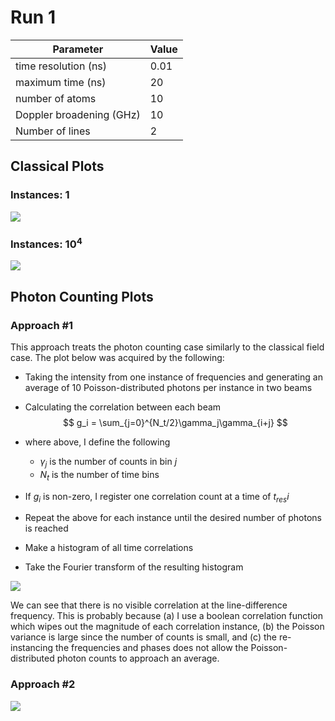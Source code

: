 # Run 1

| Parameter                | Value |
| ------------------------ | ----- |
| time resolution (ns)     | 0.01  |
| maximum time (ns)        | 20    |
| number of atoms          | 10    |
| Doppler broadening (GHz) | 10    |
| Number of lines          | 2     |                    |       |

## Classical Plots
### Instances: 1
![](202105013_tres=0.01_tmax=10.0_len-%CE%BDM=2_ntot=100000_nbar=10_bigN=10_reset=1.0_temp=5000_len-mag=2_seed=-1_classical-single.svg)

### Instances: $10^4$


![](202105013_tres=0.01_tmax=10.0_len-%CE%BDM=2_ntot=100000_nbar=10_bigN=10_reset=1.0_temp=5000_len-mag=2_seed=-1_classical-sum.svg)


## Photon Counting Plots

### Approach \#1
This approach treats the photon counting case similarly to the classical field case. The plot below was acquired by the following:
- Taking the intensity from one instance of frequencies and generating an average of 10 Poisson-distributed photons per instance in two beams
- Calculating the correlation between each beam 
$$
g_i = \sum_{j=0}^{N_t/2}\gamma_j\gamma_{i+j}	
$$

- where above, I define the following
	- $\gamma_j$ is the number of counts in bin $j$
	- $N_t$ is the number of time bins
- If $g_i$ is non-zero, I register one correlation count at a time of $t_{res}i$
- Repeat the above for each instance until the desired number of photons is reached
- Make a histogram of all time correlations
- Take the Fourier transform of the resulting histogram
	
![](202105013_tres=0.01_tmax=10.0_len-%CE%BDM=2_ntot=100000_nbar=10_bigN=10_reset=1.0_temp=5000_len-mag=2_seed=-1_photon-correlation.svg)

We can see that there is no visible correlation at the line-difference frequency. This is probably because (a) I use a boolean correlation function which wipes out the magnitude of each correlation instance, (b) the Poisson variance is large since the number of counts is small, and (c) the re-instancing the frequencies and phases does not allow the Poisson-distributed photon counts to approach an average.

### Approach \#2


![](202105013_tres=0.01_tmax=10.0_len-%CE%BDM=2_ntot=100000_nbar=10_bigN=10_reset=1.0_temp=5000_len-mag=2_seed=-1_coincident-counts-vs-time.svg)